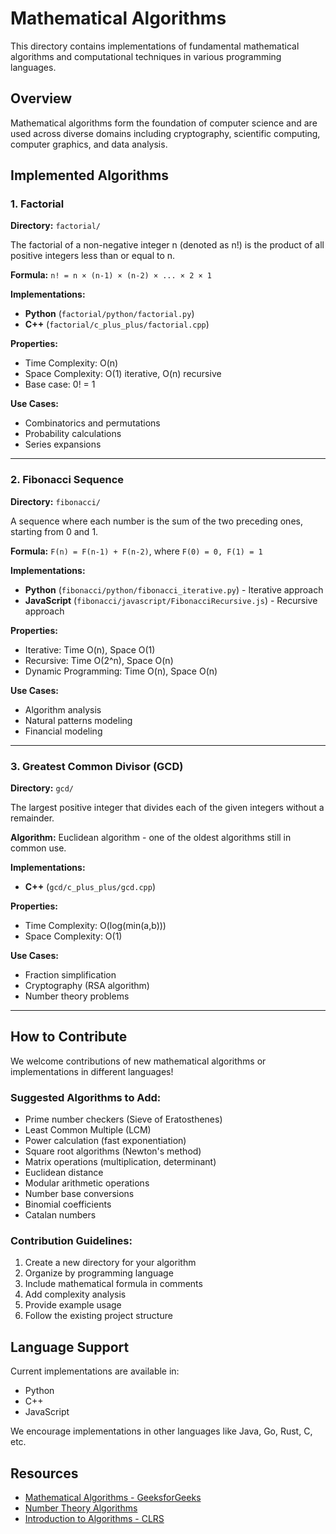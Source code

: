# Mathematical Algorithms

This directory contains implementations of fundamental mathematical algorithms and computational techniques in various programming languages.

## Overview

Mathematical algorithms form the foundation of computer science and are used across diverse domains including cryptography, scientific computing, computer graphics, and data analysis.

## Implemented Algorithms

### 1. Factorial
**Directory:** `factorial/`

The factorial of a non-negative integer n (denoted as n!) is the product of all positive integers less than or equal to n.

**Formula:** `n! = n × (n-1) × (n-2) × ... × 2 × 1`

**Implementations:**
- **Python** (`factorial/python/factorial.py`)
- **C++** (`factorial/c_plus_plus/factorial.cpp`)

**Properties:**
- Time Complexity: O(n)
- Space Complexity: O(1) iterative, O(n) recursive
- Base case: 0! = 1

**Use Cases:**
- Combinatorics and permutations
- Probability calculations
- Series expansions

---

### 2. Fibonacci Sequence
**Directory:** `fibonacci/`

A sequence where each number is the sum of the two preceding ones, starting from 0 and 1.

**Formula:** `F(n) = F(n-1) + F(n-2)`, where `F(0) = 0, F(1) = 1`

**Implementations:**
- **Python** (`fibonacci/python/fibonacci_iterative.py`) - Iterative approach
- **JavaScript** (`fibonacci/javascript/FibonacciRecursive.js`) - Recursive approach

**Properties:**
- Iterative: Time O(n), Space O(1)
- Recursive: Time O(2^n), Space O(n)
- Dynamic Programming: Time O(n), Space O(n)

**Use Cases:**
- Algorithm analysis
- Natural patterns modeling
- Financial modeling

---

### 3. Greatest Common Divisor (GCD)
**Directory:** `gcd/`

The largest positive integer that divides each of the given integers without a remainder.

**Algorithm:** Euclidean algorithm - one of the oldest algorithms still in common use.

**Implementations:**
- **C++** (`gcd/c_plus_plus/gcd.cpp`)

**Properties:**
- Time Complexity: O(log(min(a,b)))
- Space Complexity: O(1)

**Use Cases:**
- Fraction simplification
- Cryptography (RSA algorithm)
- Number theory problems

---

## How to Contribute

We welcome contributions of new mathematical algorithms or implementations in different languages!

### Suggested Algorithms to Add:
- Prime number checkers (Sieve of Eratosthenes)
- Least Common Multiple (LCM)
- Power calculation (fast exponentiation)
- Square root algorithms (Newton's method)
- Matrix operations (multiplication, determinant)
- Euclidean distance
- Modular arithmetic operations
- Number base conversions
- Binomial coefficients
- Catalan numbers

### Contribution Guidelines:
1. Create a new directory for your algorithm
2. Organize by programming language
3. Include mathematical formula in comments
4. Add complexity analysis
5. Provide example usage
6. Follow the existing project structure

## Language Support

Current implementations are available in:
- Python
- C++
- JavaScript

We encourage implementations in other languages like Java, Go, Rust, C, etc.

## Resources

- [Mathematical Algorithms - GeeksforGeeks](https://www.geeksforgeeks.org/mathematical-algorithms/)
- [Number Theory Algorithms](https://cp-algorithms.com/)
- [Introduction to Algorithms - CLRS](https://mitpress.mit.edu/9780262046305/introduction-to-algorithms/)
